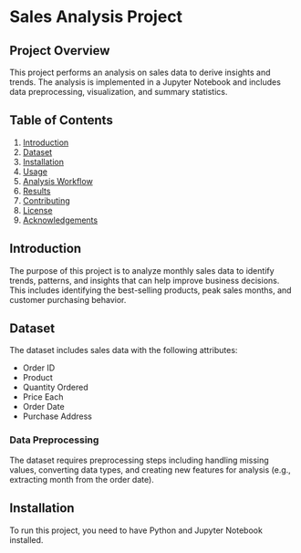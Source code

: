 # Sales Analysis Project

## Project Overview
This project performs an analysis on sales data to derive insights and trends. The analysis is implemented in a Jupyter Notebook and includes data preprocessing, visualization, and summary statistics.

## Table of Contents
1. [Introduction](#introduction)
2. [Dataset](#dataset)
3. [Installation](#installation)
4. [Usage](#usage)
5. [Analysis Workflow](#analysis-workflow)
6. [Results](#results)
7. [Contributing](#contributing)
8. [License](#license)
9. [Acknowledgements](#acknowledgements)

## Introduction
The purpose of this project is to analyze monthly sales data to identify trends, patterns, and insights that can help improve business decisions. This includes identifying the best-selling products, peak sales months, and customer purchasing behavior.

## Dataset
The dataset includes sales data with the following attributes:
- Order ID
- Product
- Quantity Ordered
- Price Each
- Order Date
- Purchase Address

### Data Preprocessing
The dataset requires preprocessing steps including handling missing values, converting data types, and creating new features for analysis (e.g., extracting month from the order date).

## Installation
To run this project, you need to have Python and Jupyter Notebook installed.

